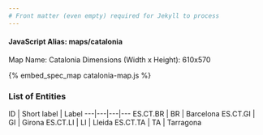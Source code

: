 ```yaml
---
# Front matter (even empty) required for Jekyll to process
---
```


#### JavaScript Alias: maps/catalonia

Map Name: Catalonia
Dimensions (Width x Height): 610x570



{% embed_spec_map catalonia-map.js %}

### List of Entities

ID | Short label | Label
---|---|---|---
ES.CT.BR | BR | Barcelona
ES.CT.GI | GI | Girona
ES.CT.LI | LI | Lleida
ES.CT.TA | TA | Tarragona